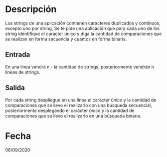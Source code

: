 # Descripción

Los strings de una aplicación contienen caracteres duplicados y continuos, excepto uno por
string, Se te pide una aplicación que para cada uno de los string identifique el carácter único
y diga la cantidad de comparaciones que se realizan en forma secuencia y cuantos en forma
binaria.

## Entrada 
En una línea vendrá n - la cantidad de strings, posteriormente vendrán n lineas de strings.

## Salida
Por cada string despliegue en una línea el carácter único y la cantidad de comparaciones que
se llevo el realizarlo con una búsqueda secuencial, posteriormente desplegando el carácter
único y la cantidad de comparaciones que se llevo el realizarlo en una búsqueda binaria.

# Fecha
06/09/2020




